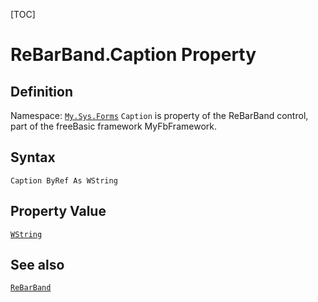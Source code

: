 [TOC]
# ReBarBand.Caption Property

## Definition
Namespace: [`My.Sys.Forms`](My.Sys.Forms.md)
`Caption` is property of the ReBarBand control, part of the freeBasic framework MyFbFramework.
## Syntax
```freeBasic
Caption ByRef As WString
```
## Property Value
[`WString`]("https://www.freebasic.net/wiki/KeyPgWString")
## See also
[`ReBarBand`](ReBarBand.md)
